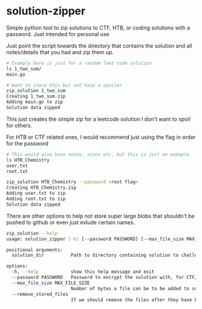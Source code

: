 # solution-zipper
Simple python tool to zip solutions to CTF, HTB, or coding solutions with a password. Just intended for personal use

Just point the script towards the directory that contains the solution and all notes/details that you had and zip them up.

```sh
# Example here is just for a random leet code solution
ls 1_two_sum/
main.go

# Want to store this but not have a spoiler
zip_solution 1_two_sum
Creating 1_two_sum.zip
Adding main.go to zip
Solution data zipped
```

This just creates the simple zip for a leetcode solution I don't want to spoil for others.

For HTB or CTF related ones, I would recommend just using the flag in order for the password

```sh
# This would also have notes, scans etc. but this is just an exmaple
ls HTB_Chemistry
user.txt
root.txt

zip_solution HTB_Chemistry --password <root flag>
Creating HTB_Chemistry.zip
Adding user.txt to zip
Adding root.txt to zip
Solution data zipped
```

There are other options to help not store super large blobs that shouldn't be pushed to github or even just exlude certain names.

```sh
zip_solution --help
usage: solution_zipper [-h] [--password PASSWORD] [--max_file_size MAX_FILE_SIZE] [--remove_stored_files] solution_dir

positional arguments:
  solution_dir          Path to directory containing solution to challenge

options:
  -h, --help            show this help message and exit
  --password PASSWORD   Password to encrypt the solution with, for CTF/HTB like challenges the flag is recommended
  --max_file_size MAX_FILE_SIZE
                        Number of bytes a file can be to be added to solution zip file, default is 1GB
  --remove_stored_files
                        If we should remove the files after they have been stored in solution zipfile
```
